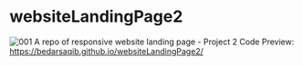 # websiteLandingPage2
![001](https://github.com/bedarsaqib/websiteLandingPage2/assets/124094939/1d2edeba-9969-47b2-a232-c6a16773386d)
A repo of responsive website landing page - Project 2
Code Preview: https://bedarsaqib.github.io/websiteLandingPage2/
